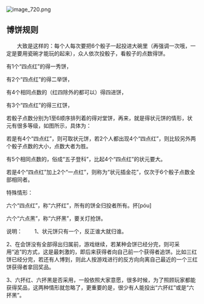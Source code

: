 ![image_720.png](..%2F..%2F..%2F..%2F..%2F..%2FAppData%2FLocal%2FTemp%2Fimage_720.png)
## 博饼规则
　　大致是这样的：每个人每次要把6个骰子一起投进大碗里（再强调一次哦，一定是要用瓷碗才能玩的起来），众人依次投骰子，看骰子的点数得饼。

有1个“四点红”的得一秀饼，

有2个“四点红”的得二举饼，

有4个相同点数的（红四除外的都可以）得四进饼，

有3个“四点红”的得三红饼，

若骰子点数分别为1至6顺序排列着的得对堂饼，再来，就是得状元饼的情形，状元有很多等级，如图所示，具体为：

若是有4个“四点红”，则可取状元饼，若2个人都出现4个“四点红”，则比较另外两个骰子点数的大小，点数大者为胜。

有5个相同点数的，俗成“五子登科”，比起4个“四点红”的状元要大。

若是4个“四点红”加上2个“一点红”，则称为“状元插金花”，仅次于6个骰子点数全部相同者。

特殊情形：

六个“四点红”，称“六抔红”，所有的饼全归投者所有。抔[póu]

六个“六点黑”，称“六抔黑”，要关灯抢饼。

说明：
　　1、状元饼只有一个，反正谁大就归谁。

2、在会饼没有全部得出归属前，游戏继续，若某种会饼已经分完，则可采用“追”的方式，这是最刺激的，即后来获得者向自己前一个获得者追饼。比如三红饼已经分完，若还有人博到，则此人按游戏进行的反方向向离自己最近的一个三红饼获得者拿回奖品。

3、六抔红、六抔黑是否采用，一般依照大家意愿，很多时候，为了照顾玩家都能获得奖品，这两种情形就忽略了，更重要的是，很少有人能投出“六抔红”或是“六抔黑”。

